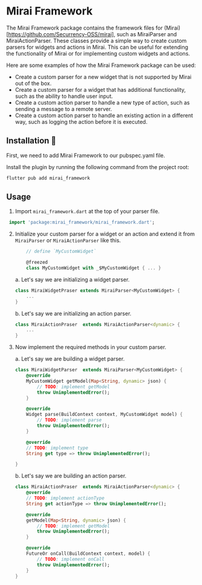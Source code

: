 # Mirai Framework

The Mirai Framework package contains the framework files for (Mirai)[https://github.com/Securrency-OSS/mirai], such as MiraiParser and MiraiActionParser. These classes provide a simple way to create custom parsers for widgets and actions in Mirai. This can be useful for extending the functionality of Mirai or for implementing custom widgets and actions.

Here are some examples of how the Mirai Framework package can be used:

- Create a custom parser for a new widget that is not supported by Mirai out of the box.
- Create a custom parser for a widget that has additional functionality, such as the ability to handle user input.
- Create a custom action parser to handle a new type of action, such as sending a message to a remote server.
- Create a custom action parser to handle an existing action in a different way, such as logging the action before it is executed.

## Installation 🚀

First, we need to add Mirai Framework to our pubspec.yaml file.

Install the plugin by running the following command from the project root:

```bash
flutter pub add mirai_framework
```

## Usage

1. Import `mirai_framework.dart` at the top of your parser file.

```dart
 import 'package:mirai_framework/mirai_framework.dart';
```

2. Initialize your custom parser for a widget or an action and extend it from `MiraiParser` or `MiraiActionParser` like this.

    ```dart
        // define `MyCustomWidget`
    
        @freezed
        class MyCustomWidget with _$MyCustomWidget { ... }
    ```
   
    a. Let's say we are initializing a widget parser.

    ```dart
    class MiraiWidgetPraser extends MiraiParser<MyCustomWidget> { 
        ... 
    }
    ```

    b. Let's say we are initializing an action parser.

    ```dart
    class MiraiActionPraser  extends MiraiActionParser<dynamic> {
        ...
    }
    ```

3. Now implement the required methods in your custom parser.

    a. Let's say we are building a widget parser.

    ```dart
    class MiraiWidgetParser  extends MiraiParser<MyCustomWidget> {
        @override
        MyCustomWidget getModel(Map<String, dynamic> json) {
            // TODO: implement getModel
            throw UnimplementedError();
        }

        @override
        Widget parse(BuildContext context, MyCustomWidget model) {
            // TODO: implement parse
            throw UnimplementedError();
        }

        @override
        // TODO: implement type
        String get type => throw UnimplementedError();

    }

    ```

     b. Let's say we are building an action parser.

    ```dart
    class MiraiActionPraser  extends MiraiActionParser<dynamic> {
        @override
        // TODO: implement actionType
        String get actionType => throw UnimplementedError();

        @override
        getModel(Map<String, dynamic> json) {
            // TODO: implement getModel
            throw UnimplementedError();
        }

        @override
        FutureOr onCall(BuildContext context, model) {
            // TODO: implement onCall
            throw UnimplementedError();
        }
    }
    ```

